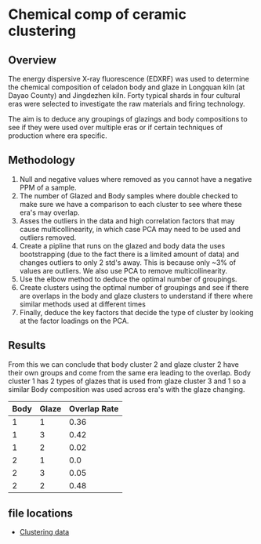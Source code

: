 # Chemical comp of ceramic clustering

## Overview
The energy dispersive X-ray fluorescence (EDXRF) was used to determine the chemical composition of celadon body and glaze in Longquan kiln (at Dayao County) and Jingdezhen kiln. Forty typical shards in four cultural eras were selected to investigate the raw materials and firing technology.

The aim is to deduce any groupings of glazings and body compositions to see if they were used over multiple eras or if certain techniques of production where era specific. 

## Methodology 
1. Null and negative values where removed as you cannot have a negative PPM of a sample.
2. The number of Glazed and Body samples where double checked to make sure we have a comparison to each cluster to see where these era's may overlap.
3. Asses the outliers in the data and high correlation factors that may cause multicollinearity, in which case PCA may need to be used and outliers removed.
4. Create a pipline that runs on the glazed and body data the uses bootstrapping (due to the fact there is a limited amount of data) and changes outliers to only 2 std's away. This is because only ~3% of values are outliers. We also use PCA to remove multicollinearity.
5. Use the elbow method to deduce the optimal number of groupings.
6. Create clusters using the optimal number of groupings and see if there are overlaps in the body and glaze clusters to understand if there where similar methods used at different times
7. Finally, deduce the key factors that decide the type of cluster by looking at the factor loadings on the PCA.

## Results

From this we can conclude that body cluster 2 and glaze cluster 2 have their own groups and come from the same era leading to the overlap.
Body cluster 1 has 2 types of glazes that is used from glaze cluster 3 and 1 so a similar Body composition was used across era's with the glaze changing.

| Body | Glaze | Overlap Rate |
|------|-------|--------------|
| 1    | 1     | 0.36         |
| 1    | 3     | 0.42         |
| 1    | 2     | 0.02         |
| 2    | 1     | 0.0          |
| 2    | 3     | 0.05         |
| 2    | 2     | 0.48         |


## file locations
- [Clustering data]([https://www.ons.gov.uk/employmentandlabourmarket/peopleinwork/earningsandworkinghours](https://archive.ics.uci.edu/dataset/583/chemical+composition+of+ceramic+samples)https://archive.ics.uci.edu/dataset/583/chemical+composition+of+ceramic+samples)

